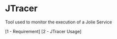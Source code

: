 # JTracer
Tool used to monitor the execution of a Jolie Service


[1 - Requirement]
[2 - JTracer Usage]